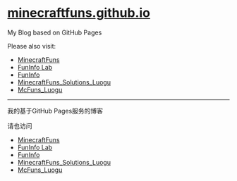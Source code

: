 # [minecraftfuns.github.io](https://minecraftfuns.github.io)
My Blog based on GitHub Pages

Please also visit:
* [MinecraftFuns](http://minecraftfuns.lofter.com)
* [FunInfo Lab](http://funinfo.ml)
* [FunInfo](http://funinfo.lofter.com)
* [MinecraftFuns_Solutions_Luogu](https://minecraftfuns.blog.luogu.org)
* [McFuns_Luogu](https://mcfuns.blog.luogu.org)
___________________________________________________________________________________________________________________________________________
我的基于GitHub Pages服务的博客

请也访问
* [MinecraftFuns](http://minecraftfuns.lofter.com)
* [FunInfo Lab](http://funinfo.ml)
* [FunInfo](http://funinfo.lofter.com)
* [MinecraftFuns_Solutions_Luogu](https://minecraftfuns.blog.luogu.org)
* [McFuns_Luogu](https://mcfuns.blog.luogu.org)
